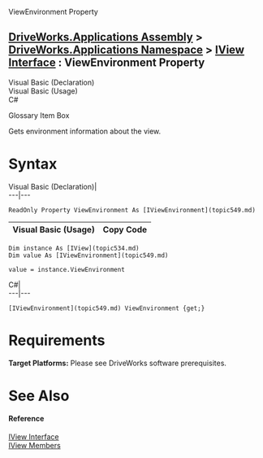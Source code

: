 ViewEnvironment Property   
  
[DriveWorks.Applications Assembly](topic13.md) > [DriveWorks.Applications Namespace](topic16.md) > [IView Interface](topic534.md) : ViewEnvironment Property  
---  
  
Visual Basic (Declaration)    
Visual Basic (Usage)    
C# 

Glossary Item Box

Gets environment information about the view. 

# Syntax

Visual Basic (Declaration)|   
---|---  
      
    
    ReadOnly Property ViewEnvironment As [IViewEnvironment](topic549.md)  
  
Visual Basic (Usage)| Copy Code  
---|---  
      
    
    Dim instance As [IView](topic534.md)
    Dim value As [IViewEnvironment](topic549.md)
     
    value = instance.ViewEnvironment  
  
C#|   
---|---  
      
    
    [IViewEnvironment](topic549.md) ViewEnvironment {get;}  
  
# Requirements

**Target Platforms:** Please see DriveWorks software prerequisites.

# See Also

#### Reference

[IView Interface](topic534.md)   
[IView Members](topic535.md)


